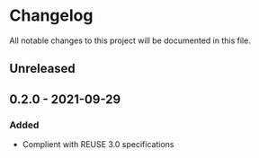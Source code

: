 <!--
SPDX-FileCopyrightText: 2021 Eric Neidhardt
SPDX-License-Identifier: CC-BY-4.0
-->
<!-- markdownlint-disable MD022 MD032 MD024-->
# Changelog

All notable changes to this project will be documented in this file.

## Unreleased

## 0.2.0 - 2021-09-29
### Added
* Complient with REUSE 3.0 specifications

